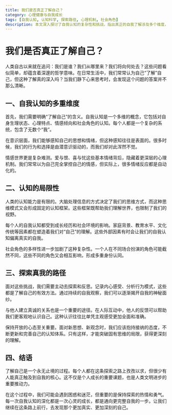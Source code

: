 ```yaml
---
title: 我们是否真正了解自己？
category: 心理健康与自我成长
tags: [自我认知, 认知科学, 探索路径, 心理机制, 社会角色]
description: 本文深入探讨了自我认知的复杂性和挑战，指出真正的自我了解涉及多个维度，包括心理、情感和社会角色等方面。文中讨论了认知局限如何影响我们的自我理解，并提出了几种探索自我的实用方法，如自我观察、记录内心感受和重视他人反馈。强调维持开放心态对于突破固有思维模式的重要性。适合希望深入了解自己、关注心理健康和个人发展的读者。
---
```

# 我们是否真正了解自己？

人类自古以来就在追问：我们是谁？我们从哪里来？我们将向何处去？这些问题看似简单，却蕴含着深邃的哲学意味。在日常生活中，我们常常认为自己“了解”自己，但这种了解真的深入吗？当我们静下心来思考时，会发现这个问题的答案并不那么清晰。

## 一、自我认知的多重维度

首先，我们需要明确“了解自己”的含义。自我认知是一个多维的概念，它包括对自身生理状态、心理特点、情感倾向和社会角色的认知。每个人都是一个复杂的系统，包含了无数个“我”。

在意识层面，我们能够感知自己的思想和情绪，但这种感知往往是表面的。很多时候，我们的行为和选择是由潜意识驱动的，而我们却对此浑然不觉。

情感世界更是复杂难测。爱与恨、喜与忧这些基本情绪背后，隐藏着更深层的心理机制。我们常常以为自己完全掌控自己的情感，但实际上，很多情绪反应都是自动化的。

## 二、认知的局限性

人类的认知能力是有限的。大脑处理信息的方式决定了我们的思维方式，而这种思维模式又会形成固定的认知框架。这些框架既帮助我们理解世界，也限制了我们的视野。

每个人的自我认知都受到成长经历和社会环境的影响。家庭背景、教育水平、文化传统等因素都在塑造着我们对“自己”的理解。这些外部因素有时会让我们的自我认知偏离真实的自我。

社会角色的多样性进一步加剧了这种复杂性。一个人在不同场合扮演的角色可能截然不同，这些不同的角色又会相互影响，形成多重身份认同。

## 三、探索真我的路径

面对这些挑战，我们需要主动去探索和反思。记录内心感受、分析行为模式，这些都是了解自己的有效方法。通过持续的自我观察，我们可以逐渐揭开自我的神秘面纱。

与他人建立真诚的关系也是一个重要的途径。在人际互动中，他人的反馈可以帮助我们更客观地认识自己。这种认识往往比单凭主观感受更加全面和准确。

保持开放的心态至关重要。面对新思想、新观念时，我们应该抱持接纳的态度，不断更新和完善自己的认知体系。只有这样，才能突破固有思维的局限，获得更深刻的理解。

## 四、结语

了解自己是一个永无止境的过程。每个人都在这条探索之路上孜孜以求，但很少有人能真正触及到自我的核心。这不仅是个人成长的重要课题，也是人类文明进步的重要推动力。

在这个过程中，我们可能会遇到困惑和迷茫，但重要的是保持探索的热情和勇气。每一次自我认知的深化都是一次心灵的成长，都是通向更完整自我的一步。让我们继续在这条路上前行，去发现那个更加真实、更加深刻的自己。